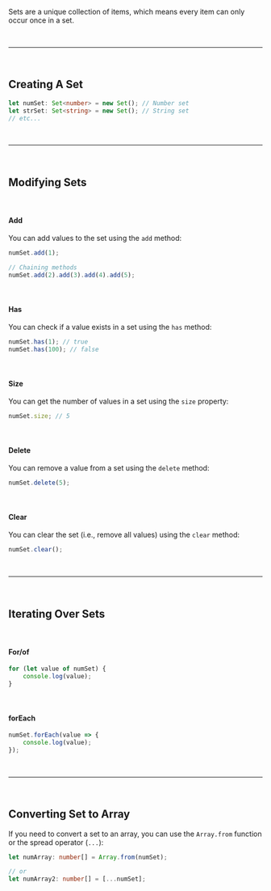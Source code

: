 Sets are a unique collection of items, which means every item can only occur once in a set.

<br>

---

<br>

## Creating A Set

```typescript
let numSet: Set<number> = new Set(); // Number set
let strSet: Set<string> = new Set(); // String set
// etc...
```

<br>

---

<br>

## Modifying Sets

<br>

#### Add

You can add values to the set using the `add` method:

```typescript
numSet.add(1);

// Chaining methods
numSet.add(2).add(3).add(4).add(5);
```

<br>

#### Has

You can check if a value exists in a set using the `has` method:

```typescript
numSet.has(1); // true
numSet.has(100); // false
```

<br>

#### Size

You can get the number of values in a set using the `size` property:

```typescript
numSet.size; // 5
```

<br>

#### Delete

You can remove a value from a set using the `delete` method:

```typescript
numSet.delete(5);
```

<br>

#### Clear

You can clear the set (i.e., remove all values) using the `clear` method:

```typescript
numSet.clear();
```

<br>

---

<br>

## Iterating Over Sets

<br>

#### For/of

```typescript
for (let value of numSet) {
	console.log(value);
}
```

<br>

#### forEach

```typescript
numSet.forEach(value => {
	console.log(value);
});
```

<br>

---

<br>

## Converting Set to Array

If you need to convert a set to an array, you can use the `Array.from` function or the spread operator (`...`):

```typescript
let numArray: number[] = Array.from(numSet);

// or
let numArray2: number[] = [...numSet];
```
